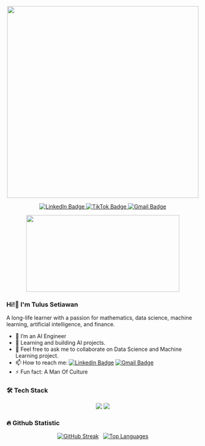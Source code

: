 <p align="center">
  <img src="https://media.giphy.com/media/v1.Y2lkPTc5MGI3NjExMWN0OGhna3BrYXA3czQ3Z3hhcDQ0MGZqdXo5NXhqeGRjZmNkdmRydCZlcD12MV9pbnRlcm5hbF9naWZfYnlfaWQmY3Q9cw/Qo2dupDib32rkTY4hX/giphy.gif" width="500"/>
</p>

<p align="center">
  <a href="https://www.linkedin.com/in/tulus-setiawan/">
    <img src="https://img.shields.io/badge/LinkedIn-blue?style=for-the-badge&logo=linkedin&logoColor=white" alt="LinkedIn Badge"/>
  </a>
  <a href="https://www.tiktok.com/@tulussetiawann_">
    <img src="https://img.shields.io/badge/TikTok-black?style=for-the-badge&logo=tiktok&logoColor=white" alt="TikTok Badge"/>
  </a>
  <a href="mailto:tulusbusiness@gmail.com">
    <img src="https://img.shields.io/badge/Gmail-D14836?style=for-the-badge&logo=gmail&logoColor=white" alt="Gmail Badge"/>
  </a>
</p>

<p align="center">
  <img src="https://media.giphy.com/media/qgQUggAC3Pfv687qPC/giphy.gif" width="400" height="200"/>
</p>

### Hi!👋 I'm Tulus Setiawan
A long-life learner with a passion for mathematics, data science, machine learning, artificial intelligence, and finance.

- 🔭 I’m an AI Engineer
- 🌱 Learning and building AI projects.
- 👯 Feel free to ask me to collaborate on Data Science and Machine Learning project.
- 📫 How to reach me: [![Linkedin Badge](https://img.shields.io/badge/TulusSetiawan-blue?style=flat&logo=Linkedin&logoColor=white)](https://www.linkedin.com/in/tulus-setiawan/) [![Gmail Badge](https://img.shields.io/badge/Gmail-D14836?style=flat&logo=Gmail&logoColor=white)](mailto:tulusbusiness@gmail.com)
- ⚡ Fun fact: A Man Of Culture

### :hammer_and_wrench: Tech Stack
<p align="center">
  <img src="https://skillicons.dev/icons?i=python,pytorch,tensorflow,scikitlearn,ubuntu,vscode,docker,git,gcp,postgresql,fastapi" />
  <img src="https://skills.syvixor.com/api/icons?i=langchain,huggingface,qdrant" />
</p>

### :fire: Github Statistic
<p align="center">
  <a href="https://git.io/streak-stats"><img src="https://streak-stats.demolab.com?user=Jendma&theme=dark&background=000000" alt="GitHub Streak"/></a>
  &nbsp;
  <a href="https://github.com/anuraghazra/github-readme-stats"><img src="https://github-readme-stats.vercel.app/api/top-langs/?username=Jendma&layout=compact&theme=vision-friendly-dark" alt="Top Languages"/></a>
</p>
